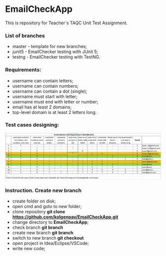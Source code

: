 # EmailCheckApp

 This is repository for Teacher`s TAQC
 Unit Test Assignment.

### List of branches

- master - template for new branches;
- junit5 - EmailChecker testing with JUnit 5;
- testng - EmailChecker testing with TestNG.

### Requirements:
- username can contain letters;
- username can contain numbers;
- username can contain a dot (single);
- username must start with letter;
- username must end with letter or number;
- email has at least 2 domains;
- top-level domain is at least 2 letters long. 

### Test cases designing:
![Modified Condition/Decision Condition Table](https://github.com/kolgenpav/EmailCheckApp/blob/master/EmailChecker%20MC-DC%20Table.JPG)

### Instruction. Create new branch

- create folder on disk;
- open cmd and goto to new folder;
- clone repository **git clone https://github.com/kolgenpav/EmailCheckApp.git**
- change directory to **EmailCheckApp**;
- check branch **git branch**
- create new branch **git branch <NAME>**
- switch to new branch **git checkout <NAME>**
- open project in Idea/Eclipse/VSCode;
- write new code;
